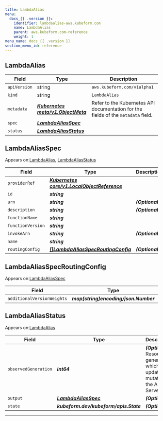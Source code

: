```yaml
---
title: LambdaAlias
menu:
  docs_{{ .version }}:
    identifier: lambdaalias-aws.kubeform.com
    name: LambdaAlias
    parent: aws.kubeform.com-reference
    weight: 1
menu_name: docs_{{ .version }}
section_menu_id: reference
---
```


## LambdaAlias
| Field | Type | Description |
| ------ | ----- | ----------- |
| `apiVersion` | string | `aws.kubeform.com/v1alpha1` |
|    `kind` | string | `LambdaAlias` |
| `metadata` | ***[Kubernetes meta/v1.ObjectMeta](https://kubernetes.io/docs/reference/generated/kubernetes-api/v1.13/#objectmeta-v1-meta)***|Refer to the Kubernetes API documentation for the fields of the `metadata` field.|
| `spec` | ***[LambdaAliasSpec](#LambdaAliasSpec)***||
| `status` | ***[LambdaAliasStatus](#LambdaAliasStatus)***||
## LambdaAliasSpec

Appears on:[LambdaAlias](#LambdaAlias), [LambdaAliasStatus](#LambdaAliasStatus)

| Field | Type | Description |
| ------ | ----- | ----------- |
| `providerRef` | ***[Kubernetes core/v1.LocalObjectReference](https://kubernetes.io/docs/reference/generated/kubernetes-api/v1.13/#localobjectreference-v1-core)***||
| `id` | ***string***||
| `arn` | ***string***| ***(Optional)*** |
| `description` | ***string***| ***(Optional)*** |
| `functionName` | ***string***||
| `functionVersion` | ***string***||
| `invokeArn` | ***string***| ***(Optional)*** |
| `name` | ***string***||
| `routingConfig` | ***[[]LambdaAliasSpecRoutingConfig](#LambdaAliasSpecRoutingConfig)***| ***(Optional)*** |
## LambdaAliasSpecRoutingConfig

Appears on:[LambdaAliasSpec](#LambdaAliasSpec)

| Field | Type | Description |
| ------ | ----- | ----------- |
| `additionalVersionWeights` | ***map[string]encoding/json.Number***| ***(Optional)*** |
## LambdaAliasStatus

Appears on:[LambdaAlias](#LambdaAlias)

| Field | Type | Description |
| ------ | ----- | ----------- |
| `observedGeneration` | ***int64***| ***(Optional)*** Resource generation, which is updated on mutation by the API Server.|
| `output` | ***[LambdaAliasSpec](#LambdaAliasSpec)***| ***(Optional)*** |
| `state` | ***kubeform.dev/kubeform/apis.State***| ***(Optional)*** |
---
